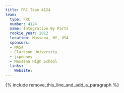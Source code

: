 ```yaml
---
title: FRC Team 4124
team:
  type: FRC
  number: 4124
  name: Integration By Parts
  rookie_year: 2012
  location: Massena, NY, USA
  sponsors:
  - NASA
  - Clarkson University
  - jcpenney
  - Massena High School
  links:
    Website:
---
```


{% include remove_this_line_and_add_a_paragraph %}